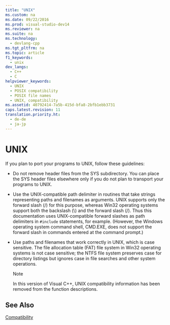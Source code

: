 ```yaml
---
title: "UNIX"
ms.custom: na
ms.date: 09/22/2016
ms.prod: visual-studio-dev14
ms.reviewer: na
ms.suite: na
ms.technology: 
  - devlang-cpp
ms.tgt_pltfrm: na
ms.topic: article
f1_keywords: 
  - unix
dev_langs: 
  - C++
  - C
helpviewer_keywords: 
  - UNIX
  - POSIX compatibility
  - POSIX file names
  - UNIX, compatibility
ms.assetid: 40792414-7a5b-415d-bfa8-2bfb1ebb3731
caps.latest.revision: 11
translation.priority.ht: 
  - de-de
  - ja-jp
---
```

# UNIX
If you plan to port your programs to UNIX, follow these guidelines:  
  
-   Do not remove header files from the SYS subdirectory. You can place the SYS header files elsewhere only if you do not plan to transport your programs to UNIX.  
  
-   Use the UNIX-compatible path delimiter in routines that take strings representing paths and filenames as arguments. UNIX supports only the forward slash (/) for this purpose, whereas Win32 operating systems support both the backslash (\\) and the forward slash (/). Thus this documentation uses UNIX-compatible forward slashes as path delimiters in `#include` statements, for example. (However, the Windows operating system command shell, CMD.EXE, does not support the forward slash in commands entered at the command prompt.)  
  
-   Use paths and filenames that work correctly in UNIX, which is case sensitive. The file allocation table (FAT) file system in Win32 operating systems is not case sensitive; the NTFS file system preserves case for directory listings but ignores case in file searches and other system operations.  
  
    > [!NOTE]
    >  In this version of Visual C++, UNIX compatibility information has been removed from the function descriptions.  
  
## See Also  
 [Compatibility](../vs140/compatibility.md)